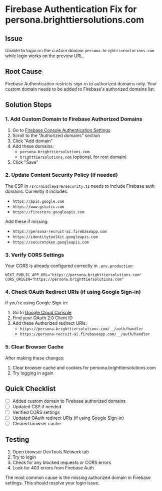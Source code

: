 # Firebase Authentication Fix for persona.brighttiersolutions.com

## Issue
Unable to login on the custom domain `persona.brighttiersolutions.com` while login works on the preview URL.

## Root Cause
Firebase Authentication restricts sign-in to authorized domains only. Your custom domain needs to be added to Firebase's authorized domains list.

## Solution Steps

### 1. Add Custom Domain to Firebase Authorized Domains
1. Go to [Firebase Console Authentication Settings](https://console.firebase.google.com/project/persona-recruit-ai/authentication/settings)
2. Scroll to the "Authorized domains" section
3. Click "Add domain"
4. Add these domains:
   - `persona.brighttiersolutions.com`
   - `brighttiersolutions.com` (optional, for root domain)
5. Click "Save"

### 2. Update Content Security Policy (if needed)
The CSP in `/src/middleware/security.ts` needs to include Firebase auth domains. Currently it includes:
- `https://apis.google.com`
- `https://www.gstatic.com`
- `https://firestore.googleapis.com`

Add these if missing:
- `https://persona-recruit-ai.firebaseapp.com`
- `https://identitytoolkit.googleapis.com`
- `https://securetoken.googleapis.com`

### 3. Verify CORS Settings
Your CORS is already configured correctly in `.env.production`:
```
NEXT_PUBLIC_APP_URL="https://persona.brighttiersolutions.com"
CORS_ORIGIN="https://persona.brighttiersolutions.com"
```

### 4. Check OAuth Redirect URIs (if using Google Sign-in)
If you're using Google Sign-in:
1. Go to [Google Cloud Console](https://console.cloud.google.com/apis/credentials?project=persona-recruit-ai)
2. Find your OAuth 2.0 Client ID
3. Add these Authorized redirect URIs:
   - `https://persona.brighttiersolutions.com/__/auth/handler`
   - `https://persona-recruit-ai.firebaseapp.com/__/auth/handler`

### 5. Clear Browser Cache
After making these changes:
1. Clear browser cache and cookies for persona.brighttiersolutions.com
2. Try logging in again

## Quick Checklist
- [ ] Added custom domain to Firebase authorized domains
- [ ] Updated CSP if needed
- [ ] Verified CORS settings
- [ ] Updated OAuth redirect URIs (if using Google Sign-in)
- [ ] Cleared browser cache

## Testing
1. Open browser DevTools Network tab
2. Try to login
3. Check for any blocked requests or CORS errors
4. Look for 403 errors from Firebase Auth

The most common cause is the missing authorized domain in Firebase settings. This should resolve your login issue.